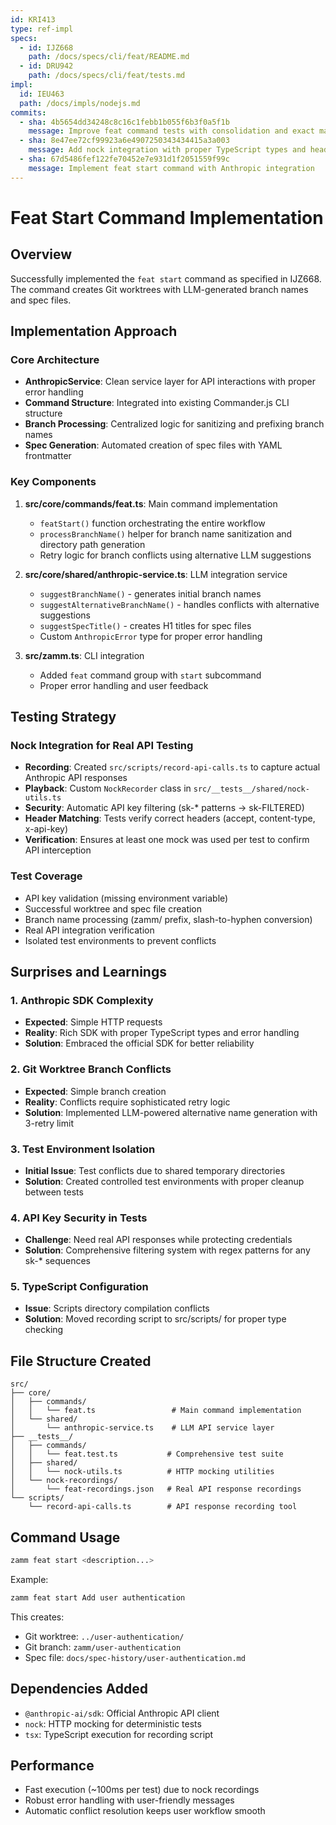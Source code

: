 ```yaml
---
id: KRI413
type: ref-impl
specs:
  - id: IJZ668
    path: /docs/specs/cli/feat/README.md
  - id: DRU942
    path: /docs/specs/cli/feat/tests.md
impl:
  id: IEU463
  path: /docs/impls/nodejs.md
commits:
  - sha: 4b5654dd34248c8c16c1febb1b055f6b3f0a5f1b
    message: Improve feat command tests with consolidation and exact matching
  - sha: 8e47ee72cf99923a6e4907250343434415a3a003
    message: Add nock integration with proper TypeScript types and header matching
  - sha: 67d5486fef122fe70452e7e931d1f2051559f99c
    message: Implement feat start command with Anthropic integration
---
```


# Feat Start Command Implementation

## Overview

Successfully implemented the `feat start` command as specified in IJZ668. The command creates Git worktrees with LLM-generated branch names and spec files.

## Implementation Approach

### Core Architecture

- **AnthropicService**: Clean service layer for API interactions with proper error handling
- **Command Structure**: Integrated into existing Commander.js CLI structure
- **Branch Processing**: Centralized logic for sanitizing and prefixing branch names
- **Spec Generation**: Automated creation of spec files with YAML frontmatter

### Key Components

1. **src/core/commands/feat.ts**: Main command implementation
   - `featStart()` function orchestrating the entire workflow
   - `processBranchName()` helper for branch name sanitization and directory path generation
   - Retry logic for branch conflicts using alternative LLM suggestions

2. **src/core/shared/anthropic-service.ts**: LLM integration service
   - `suggestBranchName()` - generates initial branch names
   - `suggestAlternativeBranchName()` - handles conflicts with alternative suggestions
   - `suggestSpecTitle()` - creates H1 titles for spec files
   - Custom `AnthropicError` type for proper error handling

3. **src/zamm.ts**: CLI integration
   - Added `feat` command group with `start` subcommand
   - Proper error handling and user feedback

## Testing Strategy

### Nock Integration for Real API Testing

- **Recording**: Created `src/scripts/record-api-calls.ts` to capture actual Anthropic API responses
- **Playback**: Custom `NockRecorder` class in `src/__tests__/shared/nock-utils.ts`
- **Security**: Automatic API key filtering (sk-\* patterns → sk-FILTERED)
- **Header Matching**: Tests verify correct headers (accept, content-type, x-api-key)
- **Verification**: Ensures at least one mock was used per test to confirm API interception

### Test Coverage

- API key validation (missing environment variable)
- Successful worktree and spec file creation
- Branch name processing (zamm/ prefix, slash-to-hyphen conversion)
- Real API integration verification
- Isolated test environments to prevent conflicts

## Surprises and Learnings

### 1. **Anthropic SDK Complexity**

- **Expected**: Simple HTTP requests
- **Reality**: Rich SDK with proper TypeScript types and error handling
- **Solution**: Embraced the official SDK for better reliability

### 2. **Git Worktree Branch Conflicts**

- **Expected**: Simple branch creation
- **Reality**: Conflicts require sophisticated retry logic
- **Solution**: Implemented LLM-powered alternative name generation with 3-retry limit

### 3. **Test Environment Isolation**

- **Initial Issue**: Test conflicts due to shared temporary directories
- **Solution**: Created controlled test environments with proper cleanup between tests

### 4. **API Key Security in Tests**

- **Challenge**: Need real API responses while protecting credentials
- **Solution**: Comprehensive filtering system with regex patterns for any sk-\* sequences

### 5. **TypeScript Configuration**

- **Issue**: Scripts directory compilation conflicts
- **Solution**: Moved recording script to src/scripts/ for proper type checking

## File Structure Created

```
src/
├── core/
│   ├── commands/
│   │   └── feat.ts                 # Main command implementation
│   └── shared/
│       └── anthropic-service.ts    # LLM API service layer
├── __tests__/
│   ├── commands/
│   │   └── feat.test.ts           # Comprehensive test suite
│   ├── shared/
│   │   └── nock-utils.ts          # HTTP mocking utilities
│   └── nock-recordings/
│       └── feat-recordings.json   # Real API response recordings
└── scripts/
    └── record-api-calls.ts        # API response recording tool
```

## Command Usage

```bash
zamm feat start <description...>
```

Example:

```bash
zamm feat start Add user authentication
```

This creates:

- Git worktree: `../user-authentication/`
- Git branch: `zamm/user-authentication`
- Spec file: `docs/spec-history/user-authentication.md`

## Dependencies Added

- `@anthropic-ai/sdk`: Official Anthropic API client
- `nock`: HTTP mocking for deterministic tests
- `tsx`: TypeScript execution for recording script

## Performance

- Fast execution (~100ms per test) due to nock recordings
- Robust error handling with user-friendly messages
- Automatic conflict resolution keeps user workflow smooth
